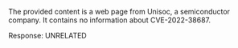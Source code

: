 The provided content is a web page from Unisoc, a semiconductor company. It contains no information about CVE-2022-38687.

Response: UNRELATED